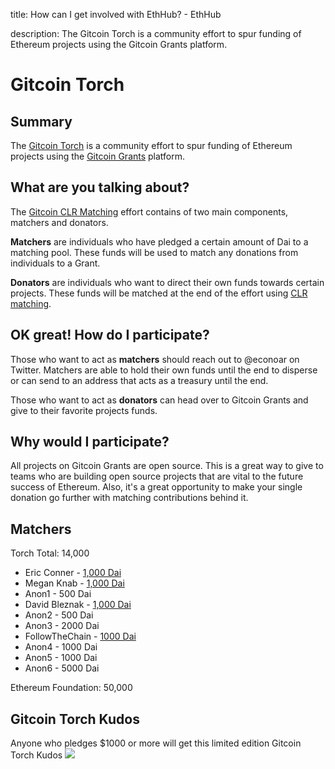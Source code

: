 title: How can I get involved with EthHub? - EthHub

description: The Gitcoin Torch is a community effort to spur funding of Ethereum projects using the Gitcoin Grants platform. 

# Gitcoin Torch

## Summary

The [Gitcoin Torch](https://medium.com/gitcoin/the-gitcoin-torch-2baad180cc14) is a community effort to spur funding of Ethereum projects using the [Gitcoin Grants](https://gitcoin.co/grants/) platform. 

## What are you talking about?

The [Gitcoin CLR Matching](https://medium.com/gitcoin/gitcoin-grants-50k-open-source-fund-e20e09dc2110) effort contains of two main components, matchers and donators. 

**Matchers** are individuals who have pledged a certain amount of Dai to a matching pool. These funds will be used to match any donations from individuals to a Grant.

**Donators** are individuals who want to direct their own funds towards certain projects. These funds will be matched at the end of the effort using [CLR matching](https://medium.com/gitcoin/experiments-with-liberal-radicalism-ad68e02efd4).

## OK great! How do I participate?

Those who want to act as **matchers** should reach out to @econoar on Twitter. Matchers are able to hold their own funds until the end to disperse or can send to an address that acts as a treasury until the end.

Those who want to act as **donators** can head over to Gitcoin Grants and give to their favorite projects funds.

## Why would I participate?

All projects on Gitcoin Grants are open source. This is a great way to give to teams who are building open source projects that are vital to the future success of Ethereum. Also, it's a great opportunity to make your single donation go further with matching contributions behind it.

## Matchers

Torch Total: 14,000

* Eric Conner - [1,000 Dai](https://twitter.com/econoar/status/1099437910992932864)
* Megan Knab - [1,000 Dai](https://twitter.com/knotmegan/status/1099480194451165185)
* Anon1 - 500 Dai
* David Bleznak - [1,000 Dai](https://twitter.com/bleznak/status/1099740178397229056)
* Anon2 - 500 Dai
* Anon3 - 2000 Dai
* FollowTheChain - [1000 Dai](https://twitter.com/FollowTheChain/status/1101215014072057856)
* Anon4 - 1000 Dai
* Anon5 - 1000 Dai
* Anon6 - 5000 Dai

Ethereum Foundation: 50,000

## Gitcoin Torch Kudos

Anyone who pledges $1000 or more will get this limited edition Gitcoin Torch Kudos <img src=http://bits.owocki.com/474caa7e3e1f/Screen%20Recording%202019-02-25%20at%2004.41%20PM.gif>

